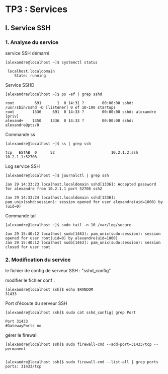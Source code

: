  # TP3 : Services
 ## I. Service SSH
 ### 1. Analyse du service

service SSH démarré 
```
[alexandre@localhost ~]$ systemctl status

 localhost.localdomain
    State: running
```

Service SSHD
```
[alexandre@localhost ~]$ ps -ef | grep sshd

root         691       1  0 14:31 ?        00:00:00 sshd: /usr/sbin/sshd -D [listener] 0 of 10-100 startups
root        1336     691  0 14:33 ?        00:00:00 sshd: alexandre [priv]
alexand+    1350    1336  0 14:33 ?        00:00:00 sshd: alexandre@pts/0
```

Commande ss 
```
[alexandre@localhost ~]$ ss | grep ssh

tcp   ESTAB  0      52                         10.2.1.2:ssh           10.2.1.1:52708
```

Log service SSH
```
[alexandre@localhost ~]$ journalctl | grep ssh

Jan 29 14:33:23 localhost.localdomain sshd[1336]: Accepted password for alexandre from 10.2.1.1 port 52708 ssh2

Jan 29 14:33:24 localhost.localdomain sshd[1336]: pam_unix(sshd:session): session opened for user alexandre(uid=1000) by (uid=0)
```

Commande tail 
```
[alexandre@localhost ~]$ sudo tail -n 10 /var/log/secure

Jan 29 15:40:12 localhost sudo[1463]: pam_unix(sudo:session): session opened for user root(uid=0) by alexandre(uid=1000)
Jan 29 15:40:12 localhost sudo[1463]: pam_unix(sudo:session): session closed for user root
```

### 2. Modification du service

le fichier de config de serveur SSH : "sshd_config"

modifier le fichier conf :
```
[alexandre@localhost ssh]$ echo $RANDOM
31433
```

Port d'écoute du serveur SSH
```
[alexandre@localhost ssh]$ sudo cat sshd_config| grep Port

Port 31433
#GatewayPorts no
```

gérer le firewall 
```
[alexandre@localhost ssh]$ sudo firewall-cmd --add-port=31433/tcp --permanent


[alexandre@localhost ssh]$ sudo firewall-cmd --list-all | grep ports
ports: 31433/tcp
```

